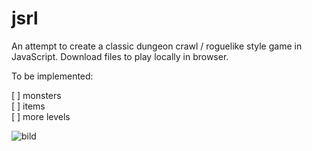 # jsrl

An attempt to create a classic dungeon crawl / roguelike style game in JavaScript. Download files to play locally in browser.

To be implemented:

[ ] monsters<br>
[ ] items<br>
[ ] more levels<br>


![bild](https://user-images.githubusercontent.com/109295151/222748965-6ec42ea0-946d-41c0-b622-4b209701fb75.png)
